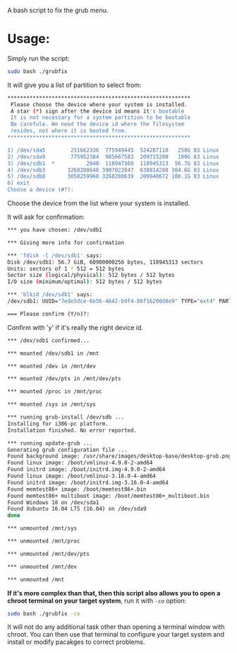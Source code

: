 A bash script to fix the grub menu.

# Usage:

Simply run the script:

```bash
sudo bash ./grubfix
```

It will give you a list of partition to select from:

```bash
**********************************************************
 Please choose the device where your system is installed. 
 A star (*) sign after the device id means it's bootable  
 It is not necessary for a system partition to be bootable
 Be carefule. We need the device id where the filesystem  
 resides, not where it is booted from.                    
**********************************************************

1) /dev/sda5        251662336  775949445  524287110   250G 83 Linux
2) /dev/sda9        775952384  985667583  209715200   100G 83 Linux
3) /dev/sdb1  *          2048  118947360  118945313  56.7G 83 Linux
4) /dev/sdb3       3268208640 3907022847  638814208 304.6G 83 Linux
5) /dev/sdb8       3058259968 3268208639  209948672 100.1G 83 Linux
6) exit
Choose a device (#?): 
```

Choose the device from the list where your system is installed.

It will ask for confirmation:

```bash
*** you have chosen: /dev/sdb1

*** Giving more info for confirmation

*** 'fdisk -l /dev/sdb1' says: 
Disk /dev/sdb1: 56.7 GiB, 60900000256 bytes, 118945313 sectors
Units: sectors of 1 * 512 = 512 bytes
Sector size (logical/physical): 512 bytes / 512 bytes
I/O size (minimum/optimal): 512 bytes / 512 bytes

*** 'blkid /dev/sdb1' says: 
/dev/sdb1: UUID="7ede5dce-6e56-4642-b9f4-86f16200d8e9" TYPE="ext4" PARTUUID="8ea4fe84-01"

=== Please confirm (Y/n)?: 
```
Confirm with 'y' if it's really the right device id.

```bash
*** /dev/sdb1 confirmed...

*** mounted /dev/sdb1 in /mnt

*** mounted /dev in /mnt/dev

*** mounted /dev/pts in /mnt/dev/pts

*** mounted /proc in /mnt/proc

*** mounted /sys in /mnt/sys

*** running grub-install /dev/sdb ...
Installing for i386-pc platform.
Installation finished. No error reported.

*** running update-grub ...
Generating grub configuration file ...
Found background image: /usr/share/images/desktop-base/desktop-grub.png
Found linux image: /boot/vmlinuz-4.9.0-2-amd64
Found initrd image: /boot/initrd.img-4.9.0-2-amd64
Found linux image: /boot/vmlinuz-3.16.0-4-amd64
Found initrd image: /boot/initrd.img-3.16.0-4-amd64
Found memtest86+ image: /boot/memtest86+.bin
Found memtest86+ multiboot image: /boot/memtest86+_multiboot.bin
Found Windows 10 on /dev/sda1
Found Xubuntu 16.04 LTS (16.04) on /dev/sda9
done

*** unmounted /mnt/sys

*** unmounted /mnt/proc

*** unmounted /mnt/dev/pts

*** unmounted /mnt/dev

*** unmounted /mnt
```

**If it's more complex than that, then this script also allows you to open a chroot terminal on your target system**, run it with `-co` option:

```bash
sudo bash ./grubfix -co
```

It will not do any additional task other than opening a terminal window with chroot. You can then use that terminal to configure your target system and install or modify pacakges to correct problems.

